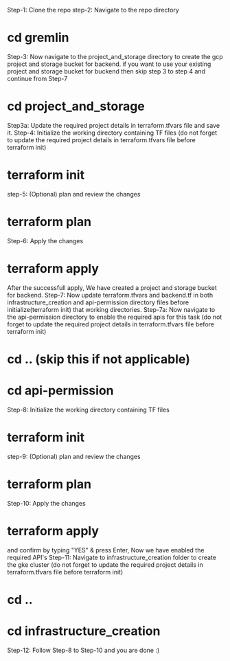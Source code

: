 Step-1: Clone the repo 
step-2: Navigate to the repo directory 
# cd gremlin
Step-3: Now navigate to the project_and_storage directory to create the gcp project and 
storage bucket for backend. if you want to use your existing project and 
storage bucket for buckend then skip step 3 to step 4 and continue from Step-7
# cd project_and_storage
Step3a: Update the required project details in terraform.tfvars file and save it.
Step-4: Initialize the working directory containing TF files (do not forget to update the required project details in terraform.tfvars file before terraform init)
# terraform init
step-5: (Optional) plan and review the changes
# terraform plan
Step-6: Apply the changes
# terraform apply 
After the successfull apply, We have created a project and storage bucket for backend. 
Step-7: Now update terraform.tfvars and backend.tf in both infrastructure_creation and 
api-permission directory files before initialize(terraform init) that working directories.
Step-7a: Now navigate to the api-permission directory to enable the required apis for this task (do not forget to update the required project details in terraform.tfvars file before terraform init)
# cd .. (skip this if not applicable)
# cd api-permission
Step-8: Initialize the working directory containing TF files
# terraform init
step-9: (Optional) plan and review the changes
# terraform plan
Step-10: Apply the changes
# terraform apply 
and confirm by typing "YES" & press Enter, Now we have enabled the required API's
Step-11: Navigate to infrastructure_creation folder to create the gke cluster (do not forget to update the required project details in terraform.tfvars file before terraform init)
# cd ..
# cd infrastructure_creation
Step-12: Follow Step-8 to Step-10 and you are done :)

